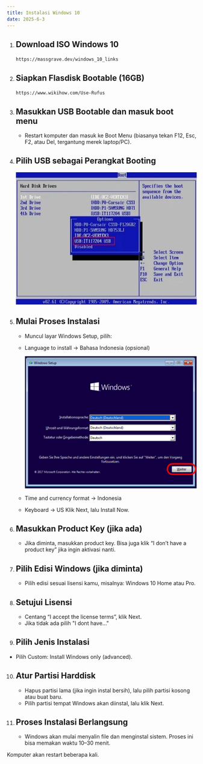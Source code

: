 ```yaml
---
title: Instalasi Windows 10 
date: 2025-6-3
---
```

1. ## Download ISO Windows 10

   ``https://massgrave.dev/windows_10_links``
2. ## Siapkan Flasdisk Bootable (16GB)

   ``https://www.wikihow.com/Use-Rufus``
3. ## Masukkan USB Bootable dan masuk boot menu

   - Restart komputer dan masuk ke Boot Menu (biasanya tekan F12, Esc, F2, atau Del, tergantung merek laptop/PC).
4. ## Pilih USB sebagai Perangkat Booting
   <img src="booting.png" alt="dokumentasi" width="650" height="350">
5. ## Mulai Proses Instalasi

   - Muncul layar Windows Setup, pilih:
   - Language to install → Bahasa Indonesia (opsional)

     <img src="instalasi-1.png" alt="dokumentasi" width="650" height="350">
   - Time and currency format → Indonesia
   - Keyboard → US
     Klik Next, lalu Install Now.
6. ## Masukkan Product Key (jika ada)

   - Jika diminta, masukkan product key. Bisa juga klik “I don’t have a product key” jika ingin aktivasi nanti.
7. ## Pilih Edisi Windows (jika diminta)

   - Pilih edisi sesuai lisensi kamu, misalnya: Windows 10 Home atau Pro.
8. ## Setujui Lisensi

   - Centang “I accept the license terms”, klik Next.
   - Jika tidak ada pilih "I dont have..."
9.  ## Pilih Jenis Instalasi

   - Pilih Custom: Install Windows only (advanced).
10. ## Atur Partisi Harddisk

    - Hapus partisi lama (jika ingin instal bersih), lalu pilih partisi kosong atau buat baru.
    - Pilih partisi tempat Windows akan diinstal, lalu klik Next.
11. ## Proses Instalasi Berlangsung

    - Windows akan mulai menyalin file dan menginstal sistem. Proses ini bisa memakan waktu 10–30 menit.

Komputer akan restart beberapa kali.
